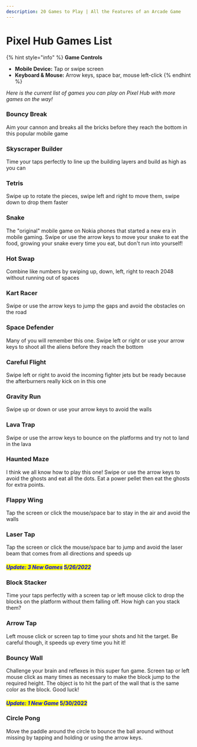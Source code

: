 ```yaml
---
description: 20 Games to Play | All the Features of an Arcade Game
---
```


# Pixel Hub Games List

{% hint style="info" %}
**Game Controls**

* **Mobile Device:** Tap or swipe screen
* **Keyboard & Mouse:** Arrow keys, space bar, mouse left-click
{% endhint %}

_Here is the current list of games you can play on Pixel Hub with more games on the way!_

### Bouncy Break

Aim your cannon and breaks all the bricks before they reach the bottom in this popular mobile game

### Skyscraper Builder

Time your taps perfectly to line up the building layers and build as high as you can

### Tetris

Swipe up to rotate the pieces, swipe left and right to move them, swipe down to drop them faster

### Snake

The "original" mobile game on Nokia phones that started a new era in mobile gaming. Swipe or use the arrow keys to move your snake to eat the food, growing your snake every time you eat, but don't run into yourself!

### Hot Swap

Combine like numbers by swiping up, down, left, right to reach 2048 without running out of spaces

### Kart Racer

Swipe or use the arrow keys to jump the gaps and avoid the obstacles on the road

### Space Defender

Many of you will remember this one. Swipe left or right or use your arrow keys to shoot all the aliens before they reach the bottom

### Careful Flight

Swipe left or right to avoid the incoming fighter jets but be ready because the afterburners really kick on in this one

### Gravity Run

Swipe up or down or use your arrow keys to avoid the walls

### Lava Trap

Swipe or use the arrow keys to bounce on the platforms and try not to land in the lava

### Haunted Maze

I think we all know how to play this one! Swipe or use the arrow keys to avoid the ghosts and eat all the dots. Eat a power pellet then eat the ghosts for extra points.

### Flappy Wing

Tap the screen or click the mouse/space bar to stay in the air and avoid the walls

### Laser Tap

Tap the screen or click the mouse/space bar to jump and avoid the laser beam that comes from all directions and speeds up

#### _<mark style="color:blue;">**Update: 3 New Games**</mark>  <mark style="color:blue;"></mark><mark style="color:blue;">5/26/2022</mark>_

### Block Stacker

Time your taps perfectly with a screen tap or left mouse click to drop the blocks on the platform without them falling off. How high can you stack them?

### Arrow Tap

Left mouse click or screen tap to time your shots and hit the target. Be careful though, it speeds up every time you hit it!

### Bouncy Wall

Challenge your brain and reflexes in this super fun game. Screen tap or left mouse click as many times as necessary to make the block jump to the required height. The object is to hit the part of the wall that is the same color as the block. Good luck!

#### _<mark style="color:blue;">**Update: 1 New Game**</mark>  <mark style="color:blue;"></mark><mark style="color:blue;"></mark>_  <mark style="color:blue;"></mark><mark style="color:blue;">5/30/2022</mark>

### Circle Pong

Move the paddle around the circle to bounce the ball around without missing by tapping and holding or using the arrow keys.
